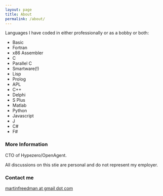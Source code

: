 ```yaml
---
layout: page
title: About
permalink: /about/
---
```


Languages I have coded in either professionally or as a bobby or both:

- Basic 
- Fortran
- x86 Assembler
- C
- Parallel C
- Smartware(!) 
- Lisp
- Prolog
- APL
- C++
- Delphi
- S Plus
- Matlab
- Python 
- Javascript
- J
- C#
- F#

### More Information

CTO of Hypezero/OpenAgent. 

All discussions on this stie are personal and do not represent my employer.

### Contact me

[martinfreedman at gmail dot com](mailto:martinfreedman@gmail.com)
